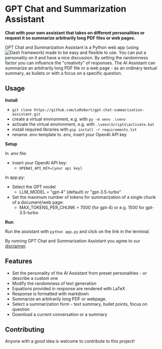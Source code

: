 # GPT Chat and Summarization Assistant

**Chat with your own assistant that takes on different personalities or request it so summarize arbitrarily long PDF files or web pages.**

GPT Chat and Summarization Assistant is a Python web app (using ![Dash framework](https://external.ink?to=/github.com/plotly/dash)) made to be easy and flexible to use. You can put a personality on it and have a nice discussion. By setting the randomness factor you can influence the "creativity" of responses. 
The AI Assistant can summarize an arbitrarily long PDF file or a web page - as an ordinary textual summary, as bullets or with a focus on a specific question.

## Usage

**Install**

- `git clone https://github.com/LeRobert/gpt-chat-summarization-assistant.git`
- create a virtual environment, e.g. with `py -m venv .\venv`
- activate the virtual environment, e.g. with `.\venv\Scripts\activate.bat`
- install required libraries with `pip install -r requirements.txt`
- rename .env-template to .env, insert your OpenAI API key

**Setup**

In .env file:
- insert your OpenAI API key:
  - `OPENAI_API_KEY=[your api key]`

In app.py:
- Select the GPT model
  - LLM_MODEL = "gpt-4" (default) or "gpt-3.5-turbo"
- Set the maximum number of tokens for summarization of a single chunk of a document/web page:
  - MAX_TOKENS_PER_CHUNK = 7000 (for gpt-4) or e.g. 1500 for gpt-3.5-turbo

**Run**:

Run the assistant with `python app.py` and click on the link in the terminal.

By running GPT Chat and Summarization Assistant you agree to our [disclaimer](https://github.com/LeRobert/gpt-chat-summarization-assistant/blob/main/DISCLAIMER.md).

## Features

- Set the personality of the AI Assistant from preset personalities - or describe a custom one
- Modify the randomness of text generation
- Equations provided in response are rendered with LaTeX
- Response is formatted with markdown
- Summarize an arbitrarily long PDF or webpage.
- Select a summarization form - text summary, bullet points, focus on question
- Download a current conversation or a summary

## Contributing

Anyone with a good idea is welcome to contribute to this project!
